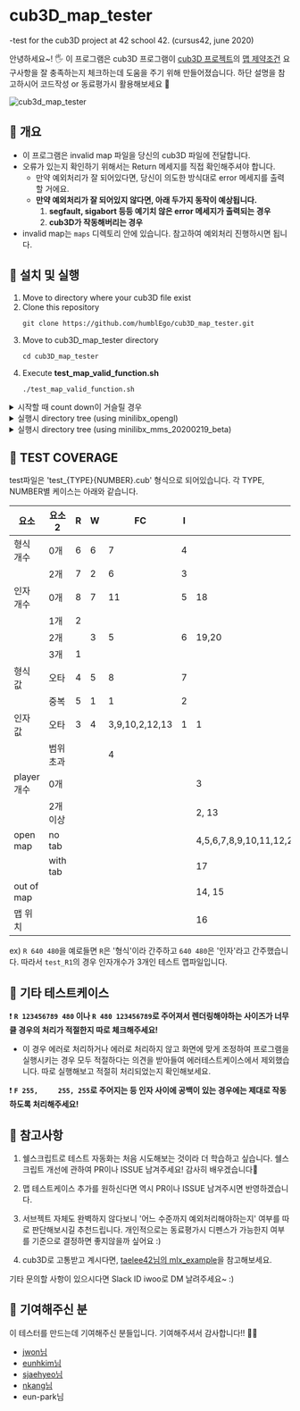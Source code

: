 # cub3D_map_tester
-test for the cub3D project at 42 school 42. (cursus42, june 2020)


안녕하세요~! 🖐 이 프로그램은 cub3D 프로그램이 [cub3D 프로젝트](https://github.com/moon9ua/42_seoul/wiki/2.-cub3D#cub3d)의 [맵 제약조건](https://github.com/moon9ua/42_seoul/wiki/2.-cub3D#chapter-4-%ED%95%84%EC%88%98-%ED%8C%8C%ED%8A%B8---cub3d) 요구사항을 잘 충족하는지 체크하는데 도움을 주기 위해 만들어졌습니다. 하단 설명을 참고하시어 코드작성 or 동료평가시 활용해보세요 🙂


![cub3d_map_tester](https://user-images.githubusercontent.com/54612343/83720405-f5973a00-a673-11ea-994a-c9cde59aa429.gif)
## 🍉 개요

- 이 프로그램은 invalid map 파일을 당신의 cub3D 파일에 전달합니다. 
- 오류가 있는지 확인하기 위해서는 Return 메세지를 직접 확인해주셔야 합니다.
  - 만약 예외처리가 잘 되어있다면, 당신이 의도한 방식대로 error 메세지를 출력할 거에요.
  - **만약 예외처리가 잘 되어있지 않다면, 아래 두가지 동작이 예상됩니다.**
      1. **segfault, sigabort 등등 예기치 않은 error 메세지가 출력되는 경우**
      2. **cub3D가 작동해버리는 경우**
- invalid map는 `maps` 디렉토리 안에 있습니다. 참고하여 예외처리 진행하시면 됩니다.




## 🍉 설치 및 실행

1. Move to directory where your cub3D file exist
2. Clone this repository
    ```console
    git clone https://github.com/humblEgo/cub3D_map_tester.git
    ```
3. Move to cub3D_map_tester directory
   ```console
   cd cub3D_map_tester
   ```
4. Execute **test_map_valid_function.sh**
    ```console
    ./test_map_valid_function.sh
    ```


<details>
    <summary>시작할 때 count down이 거슬릴 경우</summary>
    <p> <br>-f 옵션을 넣어서 count down을 생략할 수 있습니다. 
    
    ./test_map_valid_function.sh -f
    
</p>   
</details>


<details>
    <summary>실행시 directory tree (using minilibx_opengl)</summary>
    <p> <br>결과적으로 test_map_valid_function.sh 의 상위 디렉토리에 cub3D 실행파일이 있으면 됩니다.
    
    
    .
    ├── cub3D
    ├── _cub3D_map_tester
    |   ├── test_map_valid_function.sh
    |   ├── README.md
    |   ├── _images
    |   └── _maps
    |   ├── ...
    └── ...
    
    
</p>   
</details>



<details>
    <summary>실행시 directory tree (using minilibx_mms_20200219_beta)</summary>
    <p> <br> `test_map_valid_function.sh`과 `libmlx.dylib`을 같은 디렉토리에 위치시킵니다. 또한 그 디렉토리의 상위 디렉토리에 cub3D 실행파일이 위치하면 됩니다.
    
    
    .
    ├── cub3D
    ├── _cub3D_map_tester
    |   ├── test_map_valid_function.sh
    |   ├── libmlx.dylib
    |   ├── README.md
    |   ├── _images
    |   └── _maps
    |   ├── ...
    └── ...
    
    
</p>   
</details>


## 🍉 TEST COVERAGE

test파일은 'test_{TYPE}{NUMBER}.cub' 형식으로 되어있습니다. 
각 TYPE, NUMBER별 케이스는 아래와 같습니다.
   
| 요소       | 요소2    | R   | W   | FC       | I   | MAP                  |
| ---------- | -------- | --- | --- | -------- | --- | -------------------- |
| 형식 개수  | 0개      | 6   | 6   | 7        | 4   |                      |
|            | 2개      | 7   | 2   | 6        | 3   |                      |
| 인자 개수  | 0개      | 8   | 7   | 11       | 5   | 18                   |
|            | 1개      | 2   |     |          |     |                      |
|            | 2개      |     | 3   | 5        | 6   | 19,20                |
|            | 3개      | 1   |     |          |     |                      |
| 형식 값    | 오타     | 4   | 5   | 8        | 7   |                      |
|            | 중복     | 5   | 1   | 1        | 2   |                      |
| 인자 값    | 오타     | 3   | 4   | 3,9,10,2,12,13 | 1   | 1                    |
|            | 범위초과 |     |     | 4        |     |                      |
| player개수 | 0개      |     |     |          |     | 3                    |
|            | 2개 이상 |     |     |          |     | 2, 13                |
| open map   | no tab   |     |     |          |     | 4,5,6,7,8,9,10,11,12,21,22,23,24,25,26,27,28,29,30,31,32,33 |
|            | with tab |     |     |          |     | 17                   |
| out of map |          |     |     |          |     | 14, 15               |
| 맵 위치    |          |     |     |          |     | 16                   |

ex)
`R 640 480`을 예로들면 `R`은 '형식'이라 간주하고 `640 480`은 '인자'라고 간주했습니다.
따라서 `test_R1`의 경우 인자개수가 3개인 테스트 맵파일입니다.


## 🍉 기타 테스트케이스
❗ **`R 123456789 480` 이나 `R 480 123456789`로 주어져서 렌더링해야하는 사이즈가 너무 클 경우의 처리가 적절한지 따로 체크해주세요!** 
- 이 경우 에러로 처리하거나 에러로 처리하지 않고 화면에 맞게 조정하여 프로그램을 실행시키는 경우 모두 적절하다는 의견을 받아들여 에러테스트케이스에서 제외했습니다. 따로 실행해보고 적절히 처리되었는지 확인해보세요.

❗ **`F 255,     255, 255`로 주어지는 등 인자 사이에 공백이 있는 경우에는 제대로 작동하도록 처리해주세요!**


## 🍉 참고사항

1. 쉘스크립트로 테스트 자동화는 처음 시도해보는 것이라 더 학습하고 싶습니다.
쉘스크립트 개선에 관하여 PR이나 ISSUE 남겨주세요! 감사히 배우겠습니다🙏

2. 맵 테스트케이스 추가를 원하신다면 역시 PR이나 ISSUE 남겨주시면 반영하겠습니다.

3. 서브젝트 자체도 완벽하지 않다보니 '어느 수준까지 예외처리해야하는지' 여부를 따로 판단해보시길 추천드립니다. 개인적으로는 동료평가시 디펜스가 가능한지 여부를 기준으로 결정하면 좋지않을까 싶어요 :)

4. cub3D로 고통받고 계시다면, [taelee42님의 mlx_example](https://github.com/taelee42/mlx_example)을 참고해보세요.

기타 문의할 사항이 있으시다면 Slack ID iwoo로 DM 날려주세요~ :)

## 🍉 기여해주신 분

이 테스터를 만드는데 기여해주신 분들입니다. 기여해주셔서 감사합니다!! 👏👏 
- [jwon님](https://github.com/jwon42)
- [eunhkim님](https://github.com/eunhyulkim)
- [sjaehyeo님](https://github.com/QKRM)
- [nkang님](https://github.com/nKiNk)
- eun-park님

